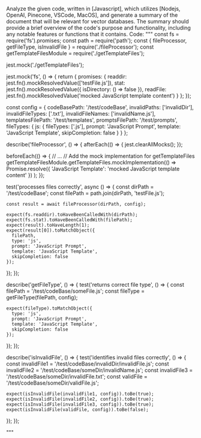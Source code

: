 Analyze the given code, written in [Javascript], which utilizes [Nodejs, OpenAI, Pinecone, VSCode, MacOS], and generate a summary of the document that will be relevant for vector databases. The summary should provide a brief overview of the code's purpose and functionality, including any notable features or functions that it contains.
Code:
"""
const fs = require('fs').promises;
const path = require('path');
const { fileProcessor, getFileType, isInvalidFile } = require('./fileProcessor');
const getTemplateFilesModule = require('./getTemplateFiles');

jest.mock('./getTemplateFiles');

jest.mock('fs', () => {
  return {
    promises: {
      readdir: jest.fn().mockResolvedValue(['testFile.js']),
      stat: jest.fn().mockResolvedValue({ isDirectory: () => false }),
      readFile: jest.fn().mockResolvedValue('mocked JavaScript template content')
    }
  };
});


const config = {
  codeBasePath: '/test/codeBase',
  invalidPaths: ['invalidDir'],
  invalidFileTypes: ['.txt'],
  invalidFileNames: ['invalidName.js'],
  templatesFilePath: '/test/templates',
  promptsFilePath: '/test/prompts',
  fileTypes: {
    js: {
      fileTypes: ['.js'],
      prompt: 'JavaScript Prompt',
      template: 'JavaScript Template',
      skipCompletion: false
    }
  }
};

describe('fileProcessor', () => {
  afterEach(() => {
    jest.clearAllMocks();
  });

  beforeEach(() => {
    // ...
    // Add the mock implementation for getTemplateFiles
    getTemplateFilesModule.getTemplateFiles.mockImplementation(() =>
      Promise.resolve({
        'JavaScript Template': 'mocked JavaScript template content'
      })
    );
  });

  test('processes files correctly', async () => {
    const dirPath = '/test/codeBase';
    const filePath = path.join(dirPath, 'testFile.js');

    const result = await fileProcessor(dirPath, config);

    expect(fs.readdir).toHaveBeenCalledWith(dirPath);
    expect(fs.stat).toHaveBeenCalledWith(filePath);
    expect(result).toHaveLength(1);
    expect(result[0]).toMatchObject({
      filePath,
      type: 'js',
      prompt: 'JavaScript Prompt',
      template: 'JavaScript Template',
      skipCompletion: false
    });
  });
});

describe('getFileType', () => {
  test('returns correct file type', () => {
    const filePath = '/test/codeBase/someFile.js';
    const fileType = getFileType(filePath, config);

    expect(fileType).toMatchObject({
      type: 'js',
      prompt: 'JavaScript Prompt',
      template: 'JavaScript Template',
      skipCompletion: false
    });
  });
});

describe('isInvalidFile', () => {
  test('identifies invalid files correctly', () => {
    const invalidFile1 = '/test/codeBase/invalidDir/invalidFile.js';
    const invalidFile2 = '/test/codeBase/someDir/invalidName.js';
    const invalidFile3 = '/test/codeBase/someDir/invalidFile.txt';
    const validFile = '/test/codeBase/someDir/validFile.js';

    expect(isInvalidFile(invalidFile1, config)).toBe(true);
    expect(isInvalidFile(invalidFile2, config)).toBe(true);
    expect(isInvalidFile(invalidFile3, config)).toBe(true);
    expect(isInvalidFile(validFile, config)).toBe(false);
  });
});

"""